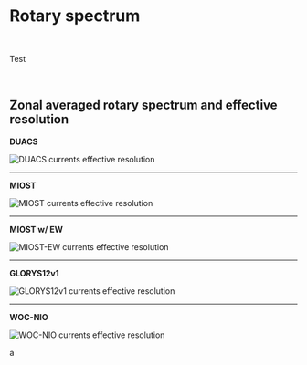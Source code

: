 # Rotary spectrum

<br>
 
 Test

<br> 


## Zonal averaged rotary spectrum and effective resolution

**DUACS** 

![DUACS currents effective resolution](figures/Maps_DUACS_effres_glob_uv.png) 

---------------------------------------


**MIOST**

![MIOST currents effective resolution](figures/Maps_MIOST_effres_glob_uv.png) 

---------------------------------------

**MIOST w/ EW** 

![MIOST-EW currents effective resolution](figures/Maps_MIOST-EW_effres_glob_uv.png)  

---------------------------------------


**GLORYS12v1** 

![GLORYS12v1 currents effective resolution](figures/Maps_GLORYS12v1_effres_glob_uv.png) 

---------------------------------------


**WOC-NIO** 

![WOC-NIO currents effective resolution](figures/Maps_WOC_effres_glob_uv.png)  
 
 
 a